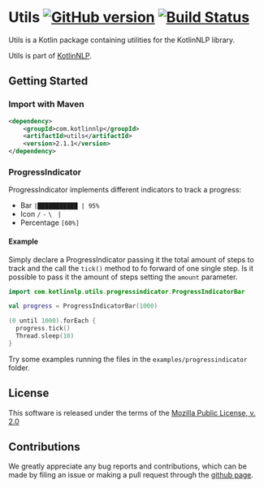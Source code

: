 # Utils [![GitHub version](https://badge.fury.io/gh/KotlinNLP%2FUtils.svg)](https://badge.fury.io/gh/KotlinNLP%2FUtils) [![Build Status](https://travis-ci.org/KotlinNLP/Utils.svg?branch=master)](https://travis-ci.org/KotlinNLP/Utils)

Utils is a Kotlin package containing utilities for the KotlinNLP library.

Utils is part of [KotlinNLP](http://kotlinnlp.com/ "KotlinNLP").


## Getting Started

### Import with Maven

```xml
<dependency>
    <groupId>com.kotlinnlp</groupId>
    <artifactId>utils</artifactId>
    <version>2.1.1</version>
</dependency>
```

### ProgressIndicator

ProgressIndicator implements different indicators to track a progress: 
* Bar ```|███████████ | 95%```
* Icon ```/``` ```-``` ```\ ``` ```|```
* Percentage ```[60%]```

#### Example

Simply declare a ProgressIndicator passing it the total amount of steps to track and the call the `tick()` method to 
fo forward of one single step. Is it possible to pass it the amount of steps setting the `amount` parameter.
```kotlin
import com.kotlinnlp.utils.progressindicator.ProgressIndicatorBar

val progress = ProgressIndicatorBar(1000)

(0 until 1000).forEach {
  progress.tick()
  Thread.sleep(10)
}
```
Try some examples running the files in the `examples/progressindicator` folder.


## License

This software is released under the terms of the 
[Mozilla Public License, v. 2.0](https://mozilla.org/MPL/2.0/ "Mozilla Public License, v. 2.0")


## Contributions

We greatly appreciate any bug reports and contributions, which can be made by filing an issue or making a pull 
request through the [github page](https://github.com/kotlinnlp/Utils "Utils on GitHub").
